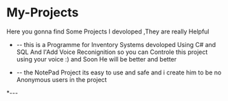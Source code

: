 # My-Projects
Here you gonna find Some Projects I devoloped ,They are really Helpful
 * -- this is a Programme for Inventory Systems 
devoloped Using C# and SQL And I'Add Voice Reconignition 
so you can Controle this project using your voice :) 
and Soon He will be better and better 

* --  the NotePad Project its easy to use and safe and i create him to be no Anonymous users in the project 

*---
